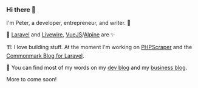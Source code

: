 ### Hi there 👋

I'm Peter, a developer, entrepreneur, and writer. 🔭 

👷️ [Laravel](https://github.com/laravel/laravel) and [Livewire](https://github.com/livewire/livewire), [VueJS](https://github.com/vuejs/vue)/[Alpine](https://github.com/alpinejs/alpine) are ✨️

🏗️ I love building stuff. At the moment I'm working on [PHPScraper](https://github.com/spekulatius/phpscraper) and the [Commonmark Blog for Laravel](https://github.com/spekulatius/laravel-commonmark-blog).

💬 You can find most of my words on my [dev blog](https://releasecandidate.dev) and my [business blog](https://peterthaleikis.com). 

More to come soon!
